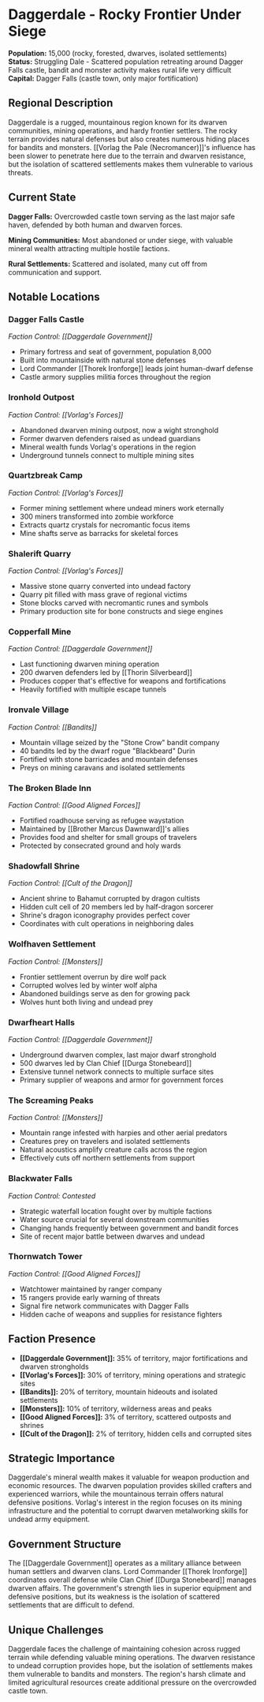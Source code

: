 # Daggerdale - Rocky Frontier Under Siege

**Population:** 15,000 (rocky, forested, dwarves, isolated settlements)  
**Status:** Struggling Dale - Scattered population retreating around Dagger Falls castle, bandit and monster activity makes rural life very difficult  
**Capital:** Dagger Falls (castle town, only major fortification)

## Regional Description

Daggerdale is a rugged, mountainous region known for its dwarven communities, mining operations, and hardy frontier settlers. The rocky terrain provides natural defenses but also creates numerous hiding places for bandits and monsters. [[Vorlag the Pale (Necromancer)]]'s influence has been slower to penetrate here due to the terrain and dwarven resistance, but the isolation of scattered settlements makes them vulnerable to various threats.

## Current State

**Dagger Falls:** Overcrowded castle town serving as the last major safe haven, defended by both human and dwarven forces.

**Mining Communities:** Most abandoned or under siege, with valuable mineral wealth attracting multiple hostile factions.

**Rural Settlements:** Scattered and isolated, many cut off from communication and support.

## Notable Locations

### **Dagger Falls Castle**
*Faction Control: [[Daggerdale Government]]*
- Primary fortress and seat of government, population 8,000
- Built into mountainside with natural stone defenses
- Lord Commander [[Thorek Ironforge]] leads joint human-dwarf defense
- Castle armory supplies militia forces throughout the region

### **Ironhold Outpost**
*Faction Control: [[Vorlag's Forces]]*
- Abandoned dwarven mining outpost, now a wight stronghold
- Former dwarven defenders raised as undead guardians
- Mineral wealth funds Vorlag's operations in the region
- Underground tunnels connect to multiple mining sites

### **Quartzbreak Camp**
*Faction Control: [[Vorlag's Forces]]*
- Former mining settlement where undead miners work eternally
- 300 miners transformed into zombie workforce
- Extracts quartz crystals for necromantic focus items
- Mine shafts serve as barracks for skeletal forces

### **Shalerift Quarry**
*Faction Control: [[Vorlag's Forces]]*
- Massive stone quarry converted into undead factory
- Quarry pit filled with mass grave of regional victims
- Stone blocks carved with necromantic runes and symbols
- Primary production site for bone constructs and siege engines

### **Copperfall Mine**
*Faction Control: [[Daggerdale Government]]*
- Last functioning dwarven mining operation
- 200 dwarven defenders led by [[Thorin Silverbeard]]
- Produces copper that's effective for weapons and fortifications
- Heavily fortified with multiple escape tunnels

### **Ironvale Village**
*Faction Control: [[Bandits]]*
- Mountain village seized by the "Stone Crow" bandit company
- 40 bandits led by the dwarf rogue "Blackbeard" Durin
- Fortified with stone barricades and mountain defenses
- Preys on mining caravans and isolated settlements

### **The Broken Blade Inn**
*Faction Control: [[Good Aligned Forces]]*
- Fortified roadhouse serving as refugee waystation
- Maintained by [[Brother Marcus Dawnward]]'s allies
- Provides food and shelter for small groups of travelers
- Protected by consecrated ground and holy wards

### **Shadowfall Shrine**
*Faction Control: [[Cult of the Dragon]]*
- Ancient shrine to Bahamut corrupted by dragon cultists
- Hidden cult cell of 20 members led by half-dragon sorcerer
- Shrine's dragon iconography provides perfect cover
- Coordinates with cult operations in neighboring dales

### **Wolfhaven Settlement**
*Faction Control: [[Monsters]]*
- Frontier settlement overrun by dire wolf pack
- Corrupted wolves led by winter wolf alpha
- Abandoned buildings serve as den for growing pack
- Wolves hunt both living and undead prey

### **Dwarfheart Halls**
*Faction Control: [[Daggerdale Government]]*
- Underground dwarven complex, last major dwarf stronghold
- 500 dwarves led by Clan Chief [[Durga Stonebeard]]
- Extensive tunnel network connects to multiple surface sites
- Primary supplier of weapons and armor for government forces

### **The Screaming Peaks**
*Faction Control: [[Monsters]]*
- Mountain range infested with harpies and other aerial predators
- Creatures prey on travelers and isolated settlements
- Natural acoustics amplify creature calls across the region
- Effectively cuts off northern settlements from support

### **Blackwater Falls**
*Faction Control: Contested*
- Strategic waterfall location fought over by multiple factions
- Water source crucial for several downstream communities
- Changing hands frequently between government and bandit forces
- Site of recent major battle between dwarves and undead

### **Thornwatch Tower**
*Faction Control: [[Good Aligned Forces]]*
- Watchtower maintained by ranger company
- 15 rangers provide early warning of threats
- Signal fire network communicates with Dagger Falls
- Hidden cache of weapons and supplies for resistance fighters

## Faction Presence

- **[[Daggerdale Government]]:** 35% of territory, major fortifications and dwarven strongholds
- **[[Vorlag's Forces]]:** 30% of territory, mining operations and strategic sites
- **[[Bandits]]:** 20% of territory, mountain hideouts and isolated settlements
- **[[Monsters]]:** 10% of territory, wilderness areas and peaks
- **[[Good Aligned Forces]]:** 3% of territory, scattered outposts and shrines
- **[[Cult of the Dragon]]:** 2% of territory, hidden cells and corrupted sites

## Strategic Importance

Daggerdale's mineral wealth makes it valuable for weapon production and economic resources. The dwarven population provides skilled crafters and experienced warriors, while the mountainous terrain offers natural defensive positions. Vorlag's interest in the region focuses on its mining infrastructure and the potential to corrupt dwarven metalworking skills for undead army equipment.

## Government Structure

The [[Daggerdale Government]] operates as a military alliance between human settlers and dwarven clans. Lord Commander [[Thorek Ironforge]] coordinates overall defense while Clan Chief [[Durga Stonebeard]] manages dwarven affairs. The government's strength lies in superior equipment and defensive positions, but its weakness is the isolation of scattered settlements that are difficult to defend.

## Unique Challenges

Daggerdale faces the challenge of maintaining cohesion across rugged terrain while defending valuable mining operations. The dwarven resistance to undead corruption provides hope, but the isolation of settlements makes them vulnerable to bandits and monsters. The region's harsh climate and limited agricultural resources create additional pressure on the overcrowded castle town.